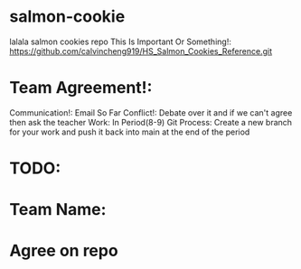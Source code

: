# salmon-cookie
lalala salmon cookies repo
This Is Important Or Something!: https://github.com/calvincheng919/HS_Salmon_Cookies_Reference.git
# Team Agreement!:
Communication!: Email So Far
Conflict!: Debate over it and if we can't agree then ask the teacher
Work: In Period(8-9)
Git Process: Create a new branch for your work and push it back into main at the end of the period
# TODO:
# Team Name:
# Agree on repo